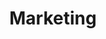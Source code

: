 ---
# This topic lives at
# https://digital.gov/topics/marketing

slug: "marketing"

# Topic Title
title: "Marketing"

# description — keep it short and clear
summary: ""


# Weight
weight: 1

# For more information on managing topics,
# see https://github.com/GSA/digitalgov.gov/wiki
---